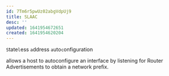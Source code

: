 ```yaml
---
id: 7Tm6r5pwUz02abgVdpUj9
title: SLAAC
desc: ''
updated: 1641954672651
created: 1641954620204
---
```


`S`tate`l`ess `a`ddress `a`uto`c`onfiguration

allows a host to autoconfigure an interface by listening for Router Advertisements to obtain a network prefix.
